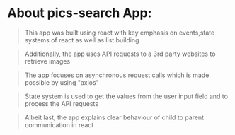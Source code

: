 # About pics-search App:

> This app was built using react with key emphasis on events,state systems of react as well as list building

> Additionally, the app uses API requests to a 3rd party websites to retrieve images

> The app focuses on asynchronous request calls which is made possible by using "axios"

> State system is used to get the values from the user input field and to process the API requests

> Albeit last, the app explains clear behaviour of child to parent communication in react
